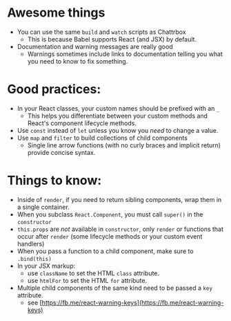 
# Awesome things

- You can use the same `build` and `watch` scripts as Chattrbox
  - This is because Babel supports React (and JSX) by default.
- Documentation and warning messages are really good
  - Warnings sometimes include links to documentation telling you what you need to know to fix something.

# Good practices:

- In your React classes, your custom names should be prefixed with an `_`
  - This helps you differentiate between your custom methods and React's component lifecycle methods.
- Use `const` instead of `let` unless you know you *need* to change a value.
- Use `map` and `filter` to build collections of child components
  - Single line arrow functions (with no curly braces and implicit return) provide concise syntax.


# Things to know:

- Inside of `render`, if you need to return sibling components, wrap them in a single container.
- When you subclass `React.Component`, you must call `super()` in the `constructor`
- `this.props` are *not* available in `constructor`, only `render` or functions that occur after `render` (some lifecycle methods or your custom event handlers)
- When you pass a function to a child component, make sure to `.bind(this)`
- In your JSX markup:
  - use `className` to set the HTML `class` attribute.
  - use `htmlFor` to set the HTML `for` attribute.
- Multiple child components of the same kind need to be passed a `key` attribute.
  - see [https://fb.me/react-warning-keys](https://fb.me/react-warning-keys)
